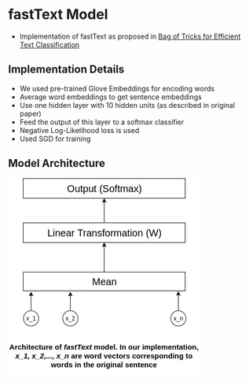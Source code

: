 # fastText Model
- Implementation of fastText as proposed in [Bag of Tricks for Efficient Text Classification](https://arxiv.org/abs/1607.01759)

## Implementation Details
- We used pre-trained Glove Embeddings for encoding words
- Average word embeddings to get sentence embeddings
- Use one hidden layer with 10 hidden units (as described in original paper)
- Feed the output of this layer to a softmax classifier
- Negative Log-Likelihood loss is used
- Used SGD for training

## Model Architecture
![fastText Architecture](/images/fastText.jpg)
